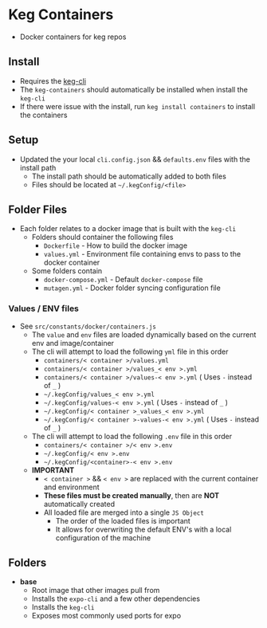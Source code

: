 # Keg Containers
* Docker containers for keg repos

## Install
* Requires the [keg-cli](keg-cli-url.com)
* The `keg-containers` should automatically be installed when install the `keg-cli`
* If there were issue with the install, run `keg install containers` to install the containers

## Setup
* Updated the your local `cli.config.json` && `defaults.env` files with the install path
  * The install path should be automatically added to both files
  * Files should be located at `~/.kegConfig/<file>`

## Folder Files
* Each folder relates to a docker image that is built with the `keg-cli`
  * Folders should container the following files
    * `Dockerfile` - How to build the docker image
    * `values.yml` - Environment file containing envs to pass to the docker container
  * Some folders contain
    * `docker-compose.yml` - Default `docker-compose` file
    * `mutagen.yml` - Docker folder syncing configuration file

### Values / ENV files
* See `src/constants/docker/containers.js`
  * The `value` and `env` files are loaded dynamically based on the current env and image/container
  * The cli will attempt to load the following `yml` file in this order
    * `containers/< container >/values.yml`
    * `containers/< container >/values_< env >.yml`
    * `containers/< container >/values-< env >.yml` ( Uses `-` instead of `_` )
    * `~/.kegConfig/values_< env >.yml`
    * `~/.kegConfig/values-< env >.yml` ( Uses `-` instead of `_` )
    * `~/.kegConfig/< container >_values_< env >.yml`
    * `~/.kegConfig/< container >-values-< env >.yml` ( Uses `-` instead of `_` )
  * The cli will attempt to load the following `.env` file in this order
    * `containers/< container >/< env >.env`
    * `~/.kegConfig/< env >.env`
    * `~/.kegConfig/<container>-< env >.env`
  * **IMPORTANT**
    * `< container >` && `< env >` are replaced with the current container and environment
    * **These files must be created manually**, then are **NOT** automatically created
    * All loaded file are merged into a single `JS Object`
      * The order of the loaded files is important
      * It allows for overwriting the default ENV's with a local configuration of the machine

## Folders
* **base**
  * Root image that other images pull from
  * Installs the `expo-cli` and a few other dependencies
  * Installs the `keg-cli` 
  * Exposes most commonly used ports for expo





